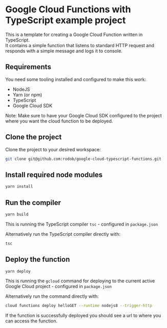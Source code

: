 # Google Cloud Functions with TypeScript example project
This is a template for creating a Google Cloud Function written in TypeScript.  
It contains a simple function that listens to standard HTTP request and responds with a simple message and logs it to console.

## Requirements
You need some tooling installed and configured to make this work:
* NodeJS
* Yarn (or npm)
* TypeScript
* Google Cloud SDK

Note: Make sure to have your Google Cloud SDK configured to the project where you want the cloud function to be deployed.

## Clone the project
Clone the project to your desired workspace:
```bash
git clone git@github.com:rodob/google-cloud-typescript-functions.git
```

## Install required node modules
```bash
yarn install
```

## Run the compiler
```bash
yarn build
```
This is running the TypeScript compiler `tsc` - configured in `package.json`

Alternatively run the TypeScript compiler directly with:
```bash
tsc
```

## Deploy the function
```bash
yarn deploy
```
This is running the `gcloud` command for deploying to the current active Google Cloud project - configured in `package.json`

Alternatively run the command directly with:
```bash
cloud functions deploy helloGET --runtime nodejs8 --trigger-http
```

If the function is successfully deployed you should see a url to where you can access the function.